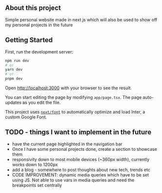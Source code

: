 ## About this project

Simple personal website made in next js which will also be used to show off my personal projects in the future

## Getting Started

First, run the development server:

```bash
npm run dev
# or
yarn dev
# or
pnpm dev
```

Open [http://localhost:3000](http://localhost:3000) with your browser to see the result.

You can start editing the page by modifying `app/page.tsx`. The page auto-updates as you edit the file.

This project uses [`next/font`](https://nextjs.org/docs/basic-features/font-optimization) to automatically optimize and load Inter, a custom Google Font.

## TODO - things I want to implement in the future

- have the current page highlighted in the navigation bar
- Once I have some personal projects done, create a section to showcase them
- responsivity down to most mobile devices (~360px width), currently works down to 1200px
- add a blog - somewhere to post thoughts about new tech, trends etc
- CODE IMPROVEMENT: dynamic media queries which have to be set using JS. Not able to use vars in media queries and need the breakpoints set centrally
